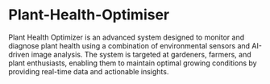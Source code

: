 # Plant-Health-Optimiser
Plant Health Optimizer is an advanced system designed to monitor and diagnose plant health using a combination of environmental sensors and AI-driven image analysis. The system is targeted at gardeners, farmers, and plant enthusiasts, enabling them to maintain optimal growing conditions by providing real-time data and actionable insights.
